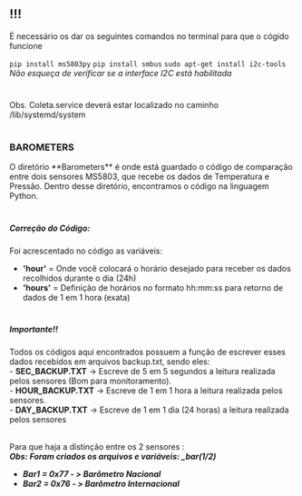 <h1></h1>
<h2> !!! </h2>
<p>É necessário os dar os seguintes comandos no terminal para que o cógido funcione  </p>
<code>pip install ms5803py</code>
<code>pip install smbus</code>
<code>sudo apt-get install i2c-tools</code><br>
<i>Não esqueça de verificar se a interface I2C está habilitada</i>
<h1></h1>
Obs. Coleta.service deverá estar localizado no caminho /lib/systemd/system
<h1></h1>
<b><h3>BAROMETERS</b></h3>
O diretório **Barometers** é onde está guardado o código de comparação entre dois sensores MS5803, que recebe os dados de Temperatura e Pressão.
Dentro desse diretório, encontramos o código na linguagem Python.
<h1></h1>
<h5>Correção do Código:</h5>
<p>Foi acrescentado no código as variáveis: </p>
<ul>
<li><b>'hour'</b> = Onde você colocará o horário desejado para receber os dados recolhidos durante o dia (24h) </li>
<li><b>'hours'</b> = Definição de horários no formato hh:mm:ss para retorno de dados de 1 em 1 hora (exata)
</li></ul>
<h1></h1>
<h5>Importante!!</h5> 
Todos os códigos aqui encontrados possuem a função de escrever esses dados recebidos em arquivos backup.txt, sendo eles: <br />
- <b>SEC_BACKUP.TXT</b> -> Escreve de 5 em 5 segundos a leitura realizada pelos sensores (Bom para monitoramento). <br />
- <b>HOUR_BACKUP.TXT</b> -> Escreve de 1 em 1 hora a leitura realizada pelos sensores. <br />
- <b>DAY_BACKUP.TXT</b> -> Escreve de 1 em 1 dia (24 horas) a leitura realizada pelos sensores <br /> <br />

<p> Para que haja a distinção entre os 2 sensores : <br />
<b><i>Obs: Foram criados os arquivos e variáveis: _bar(1/2)
<ul>
<li>Bar1 = 0x77 - > Barômetro Nacional</li>
<li>Bar2 = 0x76 - > Barômetro Internacional</li>
</ul>



